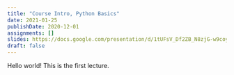 ```yaml
---
title: "Course Intro, Python Basics"
date: 2021-01-25
publishDate: 2020-12-01
assignments: []
slides: https://docs.google.com/presentation/d/1tUFsV_Df2ZB_N8zjG-w9coywL_mYAOGmjUTrCEWuqms/edit
draft: false
---
```


Hello world! This is the first lecture.
